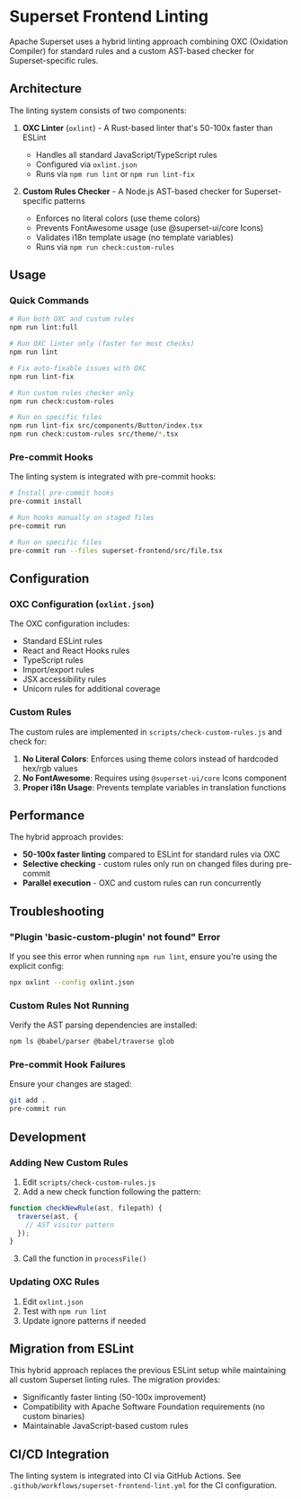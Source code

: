 <!--
Licensed to the Apache Software Foundation (ASF) under one
or more contributor license agreements.  See the NOTICE file
distributed with this work for additional information
regarding copyright ownership.  The ASF licenses this file
to you under the Apache License, Version 2.0 (the
"License"); you may not use this file except in compliance
with the License.  You may obtain a copy of the License at

  http://www.apache.org/licenses/LICENSE-2.0

Unless required by applicable law or agreed to in writing,
software distributed under the License is distributed on an
"AS IS" BASIS, WITHOUT WARRANTIES OR CONDITIONS OF ANY
KIND, either express or implied.  See the License for the
specific language governing permissions and limitations
under the License.
-->

# Superset Frontend Linting

Apache Superset uses a hybrid linting approach combining OXC (Oxidation Compiler) for standard rules and a custom AST-based checker for Superset-specific rules.

## Architecture

The linting system consists of two components:

1. **OXC Linter** (`oxlint`) - A Rust-based linter that's 50-100x faster than ESLint
   - Handles all standard JavaScript/TypeScript rules
   - Configured via `oxlint.json`
   - Runs via `npm run lint` or `npm run lint-fix`

2. **Custom Rules Checker** - A Node.js AST-based checker for Superset-specific patterns
   - Enforces no literal colors (use theme colors)
   - Prevents FontAwesome usage (use @superset-ui/core Icons)
   - Validates i18n template usage (no template variables)
   - Runs via `npm run check:custom-rules`

## Usage

### Quick Commands

```bash
# Run both OXC and custom rules
npm run lint:full

# Run OXC linter only (faster for most checks)
npm run lint

# Fix auto-fixable issues with OXC
npm run lint-fix

# Run custom rules checker only
npm run check:custom-rules

# Run on specific files
npm run lint-fix src/components/Button/index.tsx
npm run check:custom-rules src/theme/*.tsx
```

### Pre-commit Hooks

The linting system is integrated with pre-commit hooks:

```bash
# Install pre-commit hooks
pre-commit install

# Run hooks manually on staged files
pre-commit run

# Run on specific files
pre-commit run --files superset-frontend/src/file.tsx
```

## Configuration

### OXC Configuration (`oxlint.json`)

The OXC configuration includes:

- Standard ESLint rules
- React and React Hooks rules
- TypeScript rules
- Import/export rules
- JSX accessibility rules
- Unicorn rules for additional coverage

### Custom Rules

The custom rules are implemented in `scripts/check-custom-rules.js` and check for:

1. **No Literal Colors**: Enforces using theme colors instead of hardcoded hex/rgb values
2. **No FontAwesome**: Requires using `@superset-ui/core` Icons component
3. **Proper i18n Usage**: Prevents template variables in translation functions

## Performance

The hybrid approach provides:

- **50-100x faster linting** compared to ESLint for standard rules via OXC
- **Selective checking** - custom rules only run on changed files during pre-commit
- **Parallel execution** - OXC and custom rules can run concurrently

## Troubleshooting

### "Plugin 'basic-custom-plugin' not found" Error

If you see this error when running `npm run lint`, ensure you're using the explicit config:

```bash
npx oxlint --config oxlint.json
```

### Custom Rules Not Running

Verify the AST parsing dependencies are installed:

```bash
npm ls @babel/parser @babel/traverse glob
```

### Pre-commit Hook Failures

Ensure your changes are staged:

```bash
git add .
pre-commit run
```

## Development

### Adding New Custom Rules

1. Edit `scripts/check-custom-rules.js`
2. Add a new check function following the pattern:

```javascript
function checkNewRule(ast, filepath) {
  traverse(ast, {
    // AST visitor pattern
  });
}
```

3. Call the function in `processFile()`

### Updating OXC Rules

1. Edit `oxlint.json`
2. Test with `npm run lint`
3. Update ignore patterns if needed

## Migration from ESLint

This hybrid approach replaces the previous ESLint setup while maintaining all custom Superset linting rules. The migration provides:

- Significantly faster linting (50-100x improvement)
- Compatibility with Apache Software Foundation requirements (no custom binaries)
- Maintainable JavaScript-based custom rules

## CI/CD Integration

The linting system is integrated into CI via GitHub Actions. See `.github/workflows/superset-frontend-lint.yml` for the CI configuration.
